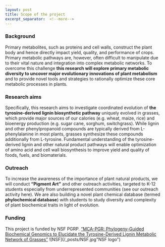 ```yaml
---
layout: post
title: Scope of the project
excerpt_separator:  <!--more-->
---
```


### Background

Primary metabolites, such as proteins and cell walls, construct the plant body and hence directly impact yield, quality, and performance of crops. Primary metabolic pathways are, however, often difficult to manipulate due to their vital nature and integration into complex metabolic networks. To overcome this challenge **this research will explore primary metabolic diversity to uncover major evolutionary innovations of plant metabolism** and to provide novel tools and strategies to rationally optimize these core metabolic processes in plants. 

### Research aims

Specifically, this research aims to investigate coordinated evolution of **the tyrosine-derived lignin biosynthetic pathway** uniquely evolved in grasses, which provide major sources of our calories (e.g. wheat, maize, rice) and bioenergy production (e.g. sugar cane, sorghum, switchgrass). While lignin and other phenylpropanoid compounds are typically derived from L-phenylalanine in most plants, grasses synthesize these compounds additionally from L-tyrosine. Fundamental understanding of the tyrosine-derived lignin and other natural product pathways will enable optimization of amino acid and cell wall biosynthesis to improve yield and quality of foods, fuels, and biomaterials. 

### Outreach

To increase the awareness of the importance of plant natural products, we will conduct **“Pigment Art”** and other outreach activities, targeted to K-12 students especially from underrepresented communities (see our outreach activity here).  We are also building a novel plant chemical database (termed **phylochemical database**) with students to study diversity and complexity of plant biochemical traits in light of evolution.

### Funding

This project is funded by NSF PGRP. 
<a href="https://www.nsf.gov/awardsearch/showAward?AWD_ID=1836824&HistoricalAwards=false">“MCA-PGR: Phylogeny-Guided Biochemical Genomics to Elucidate the Tyrosine-Derived Lignin Metabolic Network of Grasses”</a> 
![NSF](/_posts/NSF.jpg"NSF logo")

